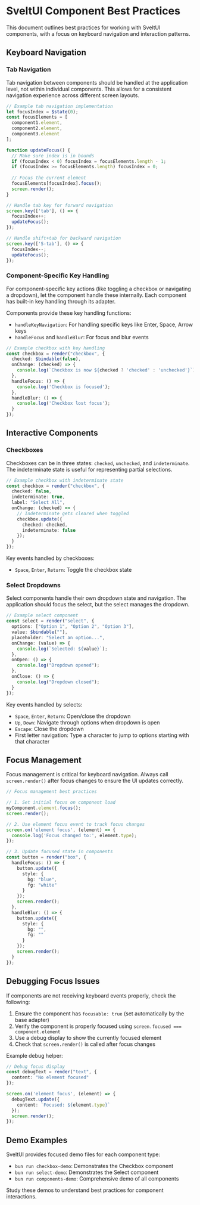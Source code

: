 # SveltUI Component Best Practices

This document outlines best practices for working with SveltUI components, with a focus on keyboard navigation and interaction patterns.

## Keyboard Navigation

### Tab Navigation

Tab navigation between components should be handled at the application level, not within individual components. This allows for a consistent navigation experience across different screen layouts.

```typescript
// Example tab navigation implementation
let focusIndex = $state(0);
const focusElements = [
  component1.element,
  component2.element,
  component3.element
];

function updateFocus() {
  // Make sure index is in bounds
  if (focusIndex < 0) focusIndex = focusElements.length - 1;
  if (focusIndex >= focusElements.length) focusIndex = 0;
  
  // Focus the current element
  focusElements[focusIndex].focus();
  screen.render();
}

// Handle tab key for forward navigation
screen.key(['tab'], () => {
  focusIndex++;
  updateFocus();
});

// Handle shift+tab for backward navigation
screen.key(['S-tab'], () => {
  focusIndex--;
  updateFocus();
});
```

### Component-Specific Key Handling

For component-specific key actions (like toggling a checkbox or navigating a dropdown), let the component handle these internally. Each component has built-in key handling through its adapter.

Components provide these key handling functions:
- `handleKeyNavigation`: For handling specific keys like Enter, Space, Arrow keys
- `handleFocus` and `handleBlur`: For focus and blur events

```typescript
// Example checkbox with key handling
const checkbox = render("checkbox", {
  checked: $bindable(false),
  onChange: (checked) => {
    console.log(`Checkbox is now ${checked ? 'checked' : 'unchecked'}`);
  },
  handleFocus: () => {
    console.log('Checkbox is focused');
  },
  handleBlur: () => {
    console.log('Checkbox lost focus');
  }
});
```

## Interactive Components

### Checkboxes

Checkboxes can be in three states: `checked`, `unchecked`, and `indeterminate`. The indeterminate state is useful for representing partial selections.

```typescript
// Example checkbox with indeterminate state
const checkbox = render("checkbox", {
  checked: false,
  indeterminate: true,
  label: "Select All",
  onChange: (checked) => {
    // Indeterminate gets cleared when toggled
    checkbox.update({ 
      checked: checked,
      indeterminate: false
    });
  }
});
```

Key events handled by checkboxes:
- `Space`, `Enter`, `Return`: Toggle the checkbox state

### Select Dropdowns

Select components handle their own dropdown state and navigation. The application should focus the select, but the select manages the dropdown.

```typescript
// Example select component
const select = render("select", {
  options: ["Option 1", "Option 2", "Option 3"],
  value: $bindable(""),
  placeholder: "Select an option...",
  onChange: (value) => {
    console.log(`Selected: ${value}`);
  },
  onOpen: () => {
    console.log("Dropdown opened");
  },
  onClose: () => {
    console.log("Dropdown closed");
  }
});
```

Key events handled by selects:
- `Space`, `Enter`, `Return`: Open/close the dropdown
- `Up`, `Down`: Navigate through options when dropdown is open
- `Escape`: Close the dropdown
- First letter navigation: Type a character to jump to options starting with that character

## Focus Management

Focus management is critical for keyboard navigation. Always call `screen.render()` after focus changes to ensure the UI updates correctly.

```typescript
// Focus management best practices

// 1. Set initial focus on component load
myComponent.element.focus();
screen.render();

// 2. Use element focus event to track focus changes
screen.on('element focus', (element) => {
  console.log('Focus changed to:', element.type);
});

// 3. Update focused state in components
const button = render("box", {
  handleFocus: () => {
    button.update({
      style: {
        bg: "blue",
        fg: "white"
      }
    });
    screen.render();
  },
  handleBlur: () => {
    button.update({
      style: {
        bg: "",
        fg: ""
      }
    });
    screen.render();
  }
});
```

## Debugging Focus Issues

If components are not receiving keyboard events properly, check the following:

1. Ensure the component has `focusable: true` (set automatically by the base adapter)
2. Verify the component is properly focused using `screen.focused === component.element`
3. Use a debug display to show the currently focused element
4. Check that `screen.render()` is called after focus changes

Example debug helper:

```typescript
// Debug focus display
const debugText = render("text", {
  content: "No element focused"
});

screen.on('element focus', (element) => {
  debugText.update({
    content: `Focused: ${element.type}`
  });
  screen.render();
});
```

## Demo Examples

SveltUI provides focused demo files for each component type:

- `bun run checkbox-demo`: Demonstrates the Checkbox component
- `bun run select-demo`: Demonstrates the Select component
- `bun run components-demo`: Comprehensive demo of all components

Study these demos to understand best practices for component interactions.